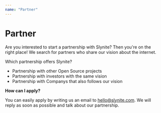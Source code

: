 ```yaml
---
name: "Partner"
---
```

# Partner

Are you interested to start a partnership with Slynite? Then you're on the right place!
We search for partners who share our vision about the internet.

Which partnership offers Slynite?
 - Partnership with other Open Source projects
 - Partnership with investors with the same vision
 - Partnership with Companys that also follows our vision

**How can I apply?**

You can easily apply by writing us an email to [hello@slynite.com](mailto://hello@slynite.com). We will reply as soon as possible and talk about our partnership.